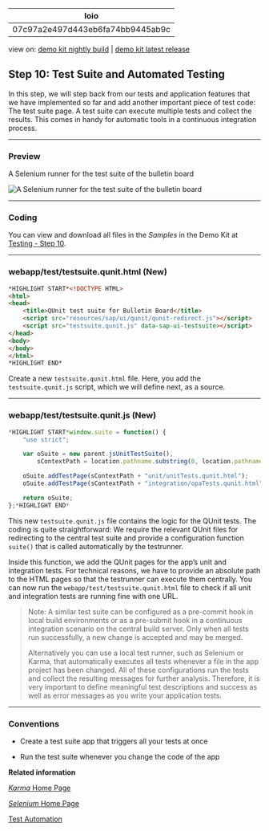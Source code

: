 <!-- loio07c97a2e497d443eb6fa74bb9445ab9c -->

| loio |
| -----|
| 07c97a2e497d443eb6fa74bb9445ab9c |

<div id="loio">

view on: [demo kit nightly build](https://openui5nightly.hana.ondemand.com/#/topic/07c97a2e497d443eb6fa74bb9445ab9c) | [demo kit latest release](https://openui5.hana.ondemand.com/#/topic/07c97a2e497d443eb6fa74bb9445ab9c)</div>

## Step 10: Test Suite and Automated Testing

In this step, we will step back from our tests and application features that we have implemented so far and add another important piece of test code: The test suite page. A test suite can execute multiple tests and collect the results. This comes in handy for automatic tools in a continuous integration process.

***

### Preview

   
  
A Selenium runner for the test suite of the bulletin board<a name="loio07c97a2e497d443eb6fa74bb9445ab9c__fig_r1j_pst_mr"/>

 ![](loioa715577da0714787b4e7839cdc524991_LowRes.png "A Selenium runner for the test suite of the bulletin board") 

***

### Coding

You can view and download all files in the *Samples* in the Demo Kit at [Testing - Step 10](https://openui5.hana.ondemand.com/explored.html#/sample/sap.m.tutorial.testing.10/preview).

***

<a name="loio07c97a2e497d443eb6fa74bb9445ab9c__section_uzv_wh5_xfb"/>

### webapp/test/testsuite.qunit.html \(New\)

``` html
*HIGHLIGHT START*<!DOCTYPE HTML>
<html>
<head>
	<title>QUnit test suite for Bulletin Board</title>
	<script src="resources/sap/ui/qunit/qunit-redirect.js"></script>
	<script src="testsuite.qunit.js" data-sap-ui-testsuite></script>
</head>
<body>
</body>
</html>
*HIGHLIGHT END*
```

Create a new `testsuite.qunit.html` file. Here, you add the `testsuite.qunit.js` script, which we will define next, as a source.

***

### webapp/test/testsuite.qunit.js \(New\)

``` js
*HIGHLIGHT START*window.suite = function() {
	"use strict";

	var oSuite = new parent.jsUnitTestSuite(),
		sContextPath = location.pathname.substring(0, location.pathname.lastIndexOf("/") + 1);

	oSuite.addTestPage(sContextPath + "unit/unitTests.qunit.html");
	oSuite.addTestPage(sContextPath + "integration/opaTests.qunit.html");

	return oSuite;
};*HIGHLIGHT END*
```

This new `testsuite.qunit.js` file contains the logic for the QUnit tests. The coding is quite straightforward: We require the relevant QUnit files for redirecting to the central test suite and provide a configuration function `suite()` that is called automatically by the testrunner.

Inside this function, we add the QUnit pages for the app’s unit and integration tests. For technical reasons, we have to provide an absolute path to the HTML pages so that the testrunner can execute them centrally. You can now run the `webapp/test/testsuite.qunit.html` file to check if all unit and integration tests are running fine with one URL.

> Note:
> A similar test suite can be configured as a pre-commit hook in local build environments or as a pre-submit hook in a continuous integration scenario on the central build server. Only when all tests run successfully, a new change is accepted and may be merged.
> 
> Alternatively you can use a local test runner, such as Selenium or Karma, that automatically executes all tests whenever a file in the app project has been changed. All of these configurations run the tests and collect the resulting messages for further analysis. Therefore, it is very important to define meaningful test descriptions and success as well as error messages as you write your application tests.
> 
> 

***

### Conventions

-   Create a test suite app that triggers all your tests at once

-   Run the test suite whenever you change the code of the app


**Related information**  


[*Karma* Home Page](https://www.npmjs.com/package/karma)

[*Selenium* Home Page](http://docs.seleniumhq.org/)

[Test Automation](Test_Automation_.md#loioae448243822448d8ba04b4784f4b09a0)

